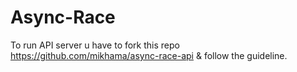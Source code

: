 # Async-Race
To run API server u have to fork this repo https://github.com/mikhama/async-race-api & follow the guideline.